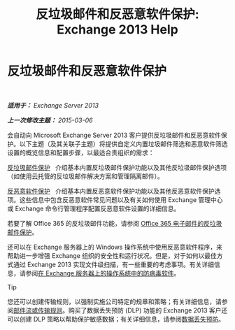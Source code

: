 ﻿---
title: '反垃圾邮件和反恶意软件保护: Exchange 2013 Help'
TOCTitle: 反垃圾邮件和反恶意软件保护
ms:assetid: 07d0f42d-2adc-48bf-b07f-189a560d365b
ms:mtpsurl: https://technet.microsoft.com/zh-cn/library/JJ150481(v=EXCHG.150)
ms:contentKeyID: 50489909
ms.date: 01/11/2018
mtps_version: v=EXCHG.150
ms.translationtype: HT
---

# 反垃圾邮件和反恶意软件保护

 

_**适用于：** Exchange Server 2013_

_**上一次修改主题：** 2015-03-06_

会自动向 Microsoft Exchange Server 2013 客户提供反垃圾邮件和反恶意软件保护。以下主题（及其关联子主题）将提供自定义内置垃圾邮件筛选和恶意软件筛选设置的概览信息和配置步骤，以最适合贵组织的需求：

[反垃圾邮件保护](anti-spam-protection-exchange-2013-help.md)   介绍基本内置反垃圾邮件保护功能以及其他反垃圾邮件保护选项（如使用云托管的反垃圾邮件解决方案和管理隔离邮件）。

[反恶意软件保护](anti-malware-protection-exchange-2013-help.md)   介绍基本内置反恶意软件保护功能以及其他反恶意软件保护选项。这些信息中包含反恶意软件常见问题以及有关如何使用 Exchange 管理中心或 Exchange 命令行管理程序配置反恶意软件设置的详细信息。

若要了解 Office 365 的反垃圾邮件功能，请参阅 [Office 365 电子邮件的反垃圾邮件保护](https://support.office.com/en-us/article/office-365-email-anti-spam-protection-6a601501-a6a8-4559-b2e7-56b59c96a586?ui=en-us%26rs=en-us%26ad=us)。

还可以在 Exchange 服务器上的 Windows 操作系统中使用反恶意软件程序，来帮助进一步增强 Exchange 组织的安全性和运行状况。但是，对于如何以最佳方式通过 Exchange 2013 实现文件级扫描，有一些重要的考虑事项。有关详细信息，请参阅[在 Exchange 服务器上的操作系统中的防病毒软件](anti-virus-software-in-the-operating-system-on-exchange-servers-exchange-2013-help.md)。

> [!tip]
> 您还可以创建传输规则，以强制实施公司特定的规章和策略；有关详细信息，请参阅<a href="mail-flow-rules-transport-rules-in-exchange-2013-exchange-2013-help.md">邮件流或传输规则</a>。购买了数据丢失预防 (DLP) 功能的 Exchange 2013 客户还可以创建 DLP 策略以帮助保护敏感数据；有关详细信息，请参阅<a href="technical-overview-of-dlp-data-loss-prevention-in-exchange.md">数据丢失预防</a>。

